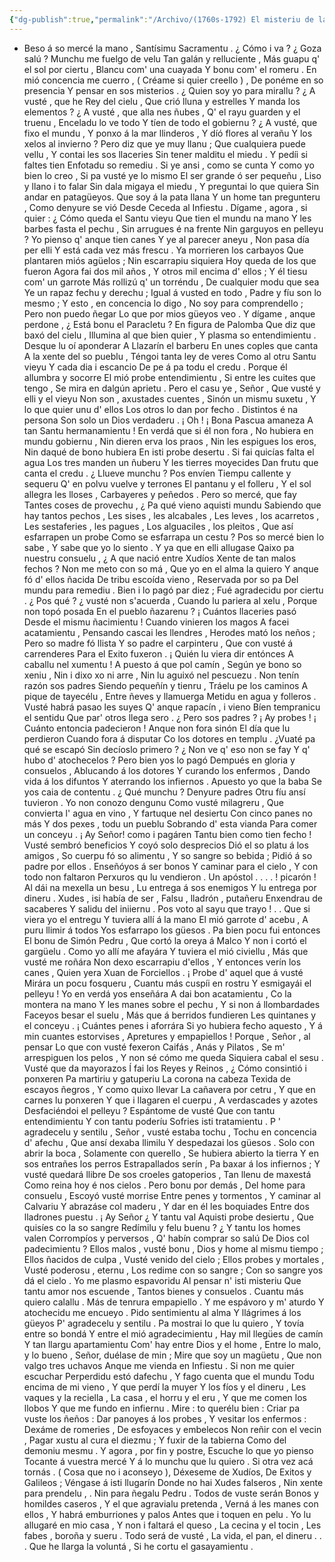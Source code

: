 ```yaml
---
{"dg-publish":true,"permalink":"/Archivo/(1760s-1792) El misteriu de la Trinidá Vida, pasión y muerte de Xesucristo/","tags":["#Siglo_18","central","Antonio_Balvidares_Argüelles","escrito","Sariego","poema"]}
---
```



- Beso á so mercé la mano ,
Santísimu Sacramentu . 
¿ Cómo i va ? ¿ Goza salú ?
Munchu me fuelgo de velu 
Tan galán y relluciente ,
Más guapu q' el sol por ciertu ,
Blancu com' una cuayada
Y bonu com' el romeru .
En mió concencia me cuerro ,
( Créame si quier creello ) ,
De ponéme en so presencia 
Y pensar en sos misterios . 
¿ Quien soy yo para mirallu ?
¿ A vusté , que he Rey del cielu ,
Que crió lluna y estrelles
Y manda los elementos ?
¿ A vusté , que alla nes ñubes ,
Q' el rayu guarden y el truenu ,
Enceladu lo ve todo 
Y tíen de todo el gobiernu ?
¿ A vusté, que fixo el mundu ,
Y ponxo á la mar llinderos ,
Y díó flores al verañu
Y los xelos al invierno ?
Pero diz que ye muy llanu ;
Que cualquiera puede vellu ,
Y contai les sos llaceries
Sin tener malditu el miedu .
Y pedíi si faltes tien
Enfotadu so remediu .
Si ye ansi , como se cunta
Y como yo bien lo creo ,
Si pa vusté ye lo mismo
El ser grande ó ser pequeñu ,
Liso y llano i to falar
Sin dala migaya el miedu ,
Y preguntai lo que quiera
Sin andar en patagüeyos.
Que soy á la pata llana
Y un home tan pregunteru ,
Como denyure se vió
Desde Ceceda al Infiestu .
 Dígame , agora , si quier :
¿ Cómo queda el Santu vieyu
Que tien el mundu na mano
Y les barbes fasta el pechu ,
Sin arrugues é na frente
Nin garguyos en pelleyu ?
Yo pienso q' anque tien canes
Y ye al parecer aneyu ,
Non pasa día per elli
Y está cada vez más frescu .
Ya morrieren los carbayos
Que plantaren miós agüelos ;
Nin escarrapiu siquiera
Hoy queda de los que fueron
Agora fai dos mil años ,
Y otros mil encima d' ellos ;
Y él tiesu com' un garrote 
Más rollizú q' un torréndu ,
De cualquier modu que sea
Ye un rapaz fechu y derechu ;
Igual á vusted en todo ,
Padre y fíu son lo mesmo ;
Y esto , en concencia lo digo ,
No soy para comprendello ;
Pero non puedo ñegar 
Lo que por mios güeyos veo .
 Y dígame , anque perdone ,
¿ Está bonu el Paracletu ?
En figura de Palomba
Que diz que baxó del cielu ,
Illumina al que bien quier ,
Y plasma so entendimientu .
Desque lu oí aponderar
A Llazarín el barberu 
En unes coples que canta
A la xente del so pueblu ,
Téngoi tanta ley de veres
Como al otru Santu vieyu
Y cada dia i escancio 
De pe á pa todu el credu . 
Porque él allumbra y socorre
El mió probe entendimientu ,
Si entre les cuites que tengo ,
Se mira en dalgún aprietu .
 Pero el casu ye , Señor ,
Que vusté y elli y el vieyu
Non son , axustades cuentes ,
Sinón un mismu suxetu , 
Y lo que quier unu d' ellos
Los otros lo dan por fecho .
Distintos é na persona 
Son solo un Dios verdaderu .
¡ Oh ! ¡ Bona Pascua amaneza
A tan Santu hermanamientu !
En verdá que si él non fora ,
No hubiera en mundu gobiernu ,
Nin dieren erva los praos ,
Nin les espigues los eros,
Nin daqué de bono hubiera
En isti probe desertu .
Si fai quicías falta el agua
Los tres manden un ñuberu
Y les tierres moyecides 
Dan frutu que canta el credu .
¿ Llueve munchu ? Pos envíen 
Tiempu callente y sequeru 
Q' en polvu vuelve y terrones
El pantanu y el folleru , 
Y el sol allegra les lloses ,
Carbayeres y peñedos .
Pero so mercé, que fay
Tantes coses de provechu ,
¿ Pa qué vieno aquisti mundu
Sabiendo que hay tantos pechos ,
Les sises , les alcabales ,
Les leves , los acarretos ,
Les sestaferies , les pagues ,
Los alguaciles , los pleitos ,
Que así esfarrapen un probe
Como se esfarrapa un cestu ?
Pos so mercé bien lo sabe ,
Y sabe que yo lo siento . 
Y ya que en elli allugase
Qaixo pa nuestru consuelu ,
¿ A que nació entre Xudíos
Xente de tan malos fechos ?
Non me meto con so má ,
Que yo en el alma la quiero 
Y anque fó d' ellos ñacida
De tribu escoída vieno ,
Reservada por so pa 
Del mundu para remediu .
Bien i lo pagó par diez ;
Fué agradecidu por ciertu .
¿ Pos qué ? ¿ vusté non s'acuerda ,
Cuando lu pariera al xelu ,
Porque non topó posada
En el pueblo ñazarenu ?
¡ Cuántos llaceries pasó 
Desde el mismu ñacimientu !
Cuando vinieren los magos
A facei acatamientu ,
Pensando cascai les llendres ,
Herodes mató los neños ;
Pero so madre fó llista 
Y so padre el carpinteru ,
Que con vusté á carrenderes
Para el Exito fuxeron .
¡ Quién lu viera dir entónces
A caballu nel xumentu ! 
A puesto á que pol camín ,
Según ye bono so xeniu ,
Nin i dixo xo ni arre ,
Nin lu aguixó nel pescuezu .
Non tenín razón sos padres
Siendo pequeñín y tienru ,
Tráelu pe los caminos
A pique de tayecélu ,
Entre ñeves y llamuerga
Metidu en agua y folleros .
Vusté habrá pasao les suyes
Q' anque rapacín , i vieno
Bíen tempranicu el sentidu
Que par' otros llega sero .
 ¿ Pero sos padres ? ¡ Ay probes !
¡ Cuánto entoncia padecieron !
Anque non fora sinón
El día que lu perdieron
Cuando fora á disputar 
Co los dotores en templu .
¿Vuaté pa qué se escapó
Sin decíoslo primero ?
¿ Non ve q' eso non se fay
Y q' hubo d' atochecelos ?
Pero bien yos lo pagó
Dempués en gloria y consuelos ,
Ablucando á los dotores
Y curando los enfermos ,
Dando vida á los difuntos 
Y aterrando los infiernos .
Apuesto yo que la baba
Se yos caia de contentu .
¿ Qué munchu ? Denyure padres 
Otru fíu ansí tuvieron . 
Yo non conozo dengunu 
Como vusté milagreru ,
Que convierta l' agua en vino ,
Y fartuque nel desiertu
Con cinco panes no más
Y dos pexes , todu un pueblu
Sobrando d' esta vianda 
Para comer un conceyu .
¡ Ay Señor! como i pagáren
Tantu bien como tien fecho !
Vusté sembró beneficios
Y coyó solo desprecios 
Dió el so platu á los amigos ,
So cuerpu fó so alimentu ,
Y so sangre so bebida ;
Pidió á so padre por ellos . 
Enseñóyos á ser bonos
Y caminar para el cielo ,
Y con todo non faltaron
Perxuros qu lu vendieron .
 Un apóstol . . . . ! picarón !
Al dái na mexella un besu ,
Lu entrega á sos enemigos
Y lu entrega por dineru .
Xudes , isi había de ser ,
Falsu , lladrón , putañeru
Enxendrau de sacaberes
Y salidu del iniiernu .
Pos voto al sayu que trayo ! . .
Que si viera yo el entregu
Y tuviera allí á la mano
El mió garrote d' acebu ,
A puru llimir á todos
Yos esfarrapo los güesos .
Pa bien pocu fui entonces
El bonu de Simón Pedru ,
Que cortó la oreya á Malco
Y non i cortó el gargüelu .
Como yo allí me afayára 
Y tuviera el mió civiellu ,
Más que vusté me roñára
Non dexo escarrapiu d'ellos ,
Y entonces verín los canes ,
Quien yera Xuan de Forciellos .
¡ Probe d' aquel que á vusté
Mirára un pocu fosqueru , 
Cuantu más cuspíi en rostru
Y esmigayái el pelleyu !
Yo en verdá yos enseñára 
A dai bon acatamientu ,
Co la montera na mano 
Y les manes sobre el pechu ,
Y si non á llombardades
Faceyos besar el suelu ,
Más que á berridos fundieren
Les quintanes y el conceyu .
¡ Cuántes penes i aforrára
Si yo hubiera fecho aquesto ,
Y á min cuantes estorvises ,
Apretures y empapiellos !
Porque , Señor , al pensar
Lo que con vusté fexeron 
Caifás , Anás y Pilatos , 
Se m' arrespiguen los pelos , 
Y non sé cómo me queda
Siquiera cabal el sesu .
 Vusté que da mayorazos
Í fai los Reyes y Reinos ,
¿ Cómo consintió i ponxeren
Pa martiriu y gatuperiu
La corona na cabeza
Texida de escayos ñegros ,
Y como quixo llevar
La cañavera por cetru ,
Y que en carnes lu ponxeren
Y que i llagaren el cuerpu ,
A verdascades y azotes
Desfaciéndoi el pelleyu ?
Espántome de vusté
Que con tantu entendimientu
Y con tantu poderíu 
Sofries isti tratamientu .
P ' agradecelu y sentilu , 
Señor , vusté estaba tochu ,
Tochu en concencia d' afechu ,
Que ansí dexaba llimilu
Y despedazai los güesos .
Solo con abrir la boca ,
Solamente con querello ,
Se hubiera abierto la tierra
Y en sos entrañes los perros
Estrapallados serín ,
Pa baxar á los infiernos ;
Y vusté quedará llibre 
De sos croeles gatoperios ,
Tan llenu de maxestá
Como reina hoy é nos cielos . 
Pero bonu por demás ,
Del home para consuelu ,
Escoyó vusté morrise
Entre penes y tormentos , 
Y caminar al Calvariu 
Y abrazáse col maderu ,
Y dar en él les boquiades
Entre dos lladrones puestu .
 ¡ Ay Señor ¿ Y tantu val
Aquisti probe desiertu ,
Que quisíes co la so sangre
Redímilu y felu buenu ?
¿ Y tantu los homes valen
Corrompíos y perversos ,
Q' habín comprar so salú
De Dios col padecimientu ?
Ellos malos , vusté bonu ,
Dios y home al mismu tiempo ;
Ellos ñacidos de culpa ,
Vusté venido del cielo ;
Ellos probes y mortales ,
Vusté poderosu , eternu ,
Los redime con so sangre ;
Con so sangre yos dá el cielo .
 Yo me plasmo espavoridu
Al pensar n' isti misteriu
Que tantu amor nos escuende ,
Tantos bienes y consuelos .
Cuantu más quiero calallu .
Más de tenrura empapiello .
Y me espávoro y m' aturdo
Y atochecidu me encueyo .
Pido sentimientu al alma
Y llágrimes á los güeyos
P' agradecelu y sentilu .
Pa mostrai lo que lu quiero ,
Y tovía entre so bondá
Y entre el mió agradecimientu ,
Hay mil llegües de camín
Y tan llargu apartamientu
Com' hay entre Dios y el home ,
Entre lo malo, y lo bueno ,
  Señor, duélase de min ;
Mire que soy un magüetu ,
Que non valgo tres uchavos
Anque me vienda en Infiestu .
Si non me quier escuchar
Perperdidu estó dafechu , 
Y fago cuenta que el mundu
Todu encima de mi vieno ,
Y que perdí la muyer 
Y los fíos y el dineru , 
Les vaques y la reciella ,
La casa , el horru y el eru ,
Y que me comen los llobos 
Y que me fundo en infiernu .
Mire : to querélu bien :
Criar pa vuste los ñeños :
Dar panoyes á los probes ,
Y vesitar los enfermos :
Dexáme de romeries , 
De esfoyaces y embelecos 
Non reñir con el vecin ,
Pagar xustu al cura el diezmu ;
Y fuxir de la tabierna
Como del demoniu mesmu .
  Y agora , por fin y postre,
Escuche lo que yo pienso
Tocante á vuestra mercé
Y á lo munchu que lu quiero .
Si otra vez acá tornás .
( Cosa que no i aconseyo ),
Déxeseme de Xudíos,
De Exitos y Galileos ;
Véngase á isti llugarín
Donde no hai Xudes falseros ,
Nin xente para prendelu , .
Nin para ñegalu Pedru .
Todos de vuste serán
Bonos y homildes caseros ,
Y el que agravialu pretenda ,
Verná á les manes con ellos ,
Y habrá emburriones y palos
Antes que i toquen en pelu .
Yo lu allugaré en mio casa ,
Y non i faltará el queso ,
La cecina y el tocin ,
Les fabes , boroña y sueru .
Todo será de vusté , 
La vida, el pan, el dineru . . .
Que he llarga la voluntá ,
Si he cortu el gasayamientu .